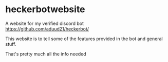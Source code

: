 # heckerbotwebsite
A website for my verified discord bot https://github.com/aduud21/heckerbot/

This website is to tell some of the features provided in the bot and general stuff.

That's pretty much all the info needed
